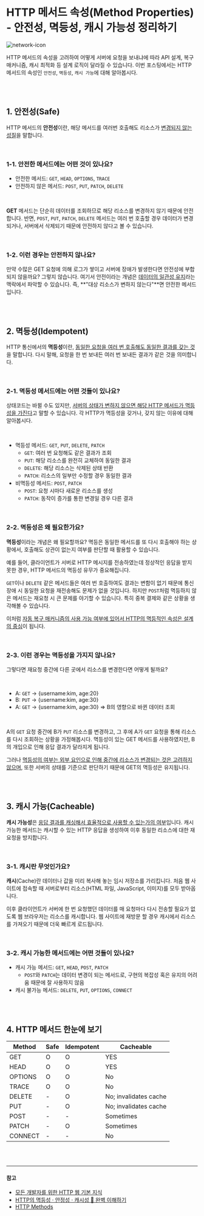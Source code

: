 # HTTP 메서드 속성(Method Properties) - 안전성, 멱등성, 캐시 가능성 정리하기

![network-icon](https://github.com/cona-tus/TIL/assets/90844424/c42f62e2-e9f8-41e1-8cfe-0961ff668a28)

HTTP 메서드의 속성을 고려하여 어떻게 서버에 요청을 보내냐에 따라 API 설계, 복구 매커니즘, 캐시 최적화 등 설계 로직이 달라질 수 있습니다. 이번 포스팅에서는 HTTP 메서드의 속성인 `안전성`, `멱등성`, `캐시 가능`에 대해 알아봅시다.

<br/>
<br/>

## 1. 안전성(Safe)

HTTP 메서드의 **안전성**이란, 해당 메서드를 여러번 호출해도 리소스가 <u>변경되지 않는 성질</u>을 말합니다.

<br/>

### 1-1. 안전한 메서드에는 어떤 것이 있나요?

- 안전한 메서드: `GET`, `HEAD`, `OPTIONS`, `TRACE`
- 안전하지 않은 메서드: `POST`, `PUT`, `PATCH`, `DELETE`

<br/>

**GET** 메서드는 단순히 데이터를 조회하므로 해당 리소스를 변경하지 않기 때문에 안전합니다. 반면, `POST`, `PUT`, `PATCH`, `DELETE` 메서드는 여러 번 호출할 경우 데이터가 변경되거나, 서버에서 삭제되기 때문에 안전하지 않다고 볼 수 있습니다.

<br/>

### 1-2. 이런 경우는 안전하지 않나요?

만약 수많은 GET 요청에 의해 로그가 쌓이고 서버에 장애가 발생한다면 안전성에 부합되지 않을까요? 그렇지 않습니다. 여기서 안전이라는 개념은 <u>데이터의 일관성 유지</u>라는 맥락에서 파악할 수 있습니다. 즉, **"대상 리소스가 변하지 않는다"**면 안전한 메서드입니다.

<br/>
<br/>

## 2. 멱등성(Idempotent)

HTTP 통신에서의 **멱등성**이란, <u>동일한 요청을 여러 번 호출해도 동일한 결과를 갖는 것</u>을 말합니다. 다시 말해, 요청을 한 번 보내든 여러 번 보내든 결과가 같은 것을 의미합니다.

<br/>

### 2-1. 멱등성 메서드에는 어떤 것들이 있나요?

상태코드는 바뀔 수도 있지만, <u>서버의 상태가 변하지 않으면 해당 HTTP 메서드가 멱등성을 가진다</u>고 말할 수 있습니다. 각 HTTP가 멱등성을 갖거나, 갖지 않는 이유에 대해 알아봅시다.

<br/>

- 멱등성 메서드: `GET`, `PUT`, `DELETE`, `PATCH`
  - `GET`: 여러 번 요청해도 같은 결과가 조회
  - `PUT`: 해당 리소스를 완전히 교체하여 동일한 결과
  - `DELETE`: 해당 리소스는 삭제된 상태 반환
  - `PATCH`: 리소스의 일부만 수정할 경우 동일한 결과
- 비멱등성 메서드: `POST`, `PATCH`
  - `POST`: 요청 시마다 새로운 리소스를 생성
  - `PATCH`: 동작이 증가를 통한 변경일 경우 다른 결과

<br/>

### 2-2. 멱등성은 왜 필요한가요?

**멱등성**이라는 개념은 왜 필요할까요? 멱등은 동일한 메서드를 또 다시 호출해야 하는 상황에서, 호출해도 상관이 없는지 여부를 판단할 때 활용할 수 있습니다.

예를 들어, 클라이언트가 서버로 HTTP 메시지를 전송하였는데 정상적인 응답을 받지 못한 경우, HTTP 메서드의 멱등성 유무가 중요해집니다.

`GET`이나 `DELETE` 같은 메서드들은 여러 번 호출하여도 결과는 변함이 없기 때문에 통신 장애 시 동일한 요청을 재전송해도 문제가 없을 것입니다. 하지만 `POST`처럼 멱등하지 않은 메서드는 재요청 시 큰 문제를 야기할 수 있습니다. 특히 중복 결제와 같은 상황을 생각해볼 수 있습니다.

이처럼 <u>자동 복구 매커니즘의 사용 가능 여부에 있어서 HTTP의 멱등적인 속성은 설계의 중심</u>이 됩니다.

<br/>

### 2-3. 이런 경우는 멱등성을 가지지 않나요?

그렇다면 재요청 중간에 다른 곳에서 리소스를 변경한다면 어떻게 될까요?

<br/>

- A: `GET` -> {username:kim, age:20}
- B: `PUT` -> {username:kim, age:30}
- A: `GET` -> {username:kim, age:30} => B의 영향으로 바뀐 데이터 조회

<br/>

A의 `GET` 요청 중간에 B가 `PUT` 리소스를 변경하고, 그 후에 A가 `GET` 요청을 통해 리소스를 다시 조회하는 상황을 가정해봅시다. 멱등성이 있는 GET 메서드를 사용하였지만, B의 개입으로 인해 응답 결과가 달라지게 됩니다.

그러나 <u>멱등성의 여부는 외부 요인으로 인해 중간에 리소스가 변경되는 것은 고려하지 않으며</u>, 또한 서버의 상태를 기준으로 판단하기 때문에 GET의 멱등성은 유지됩니다.

<br/>
<br/>

## 3. 캐시 가능(Cacheable)

**캐시 가능성**은 <u>응답 결과를 캐싱해서 효율적으로 사용할 수 있는가의 여부</u>입니다. 캐시 가능한 메서드는 캐시할 수 있는 HTTP 응답을 생성하여 이후 동일한 리소스에 대한 재요청을 방지합니다.

<br/>

### 3-1. 캐시란 무엇인가요?

**캐시**(Cache)란 데이터나 값을 미리 복사해 놓는 임시 저장소를 가리킵니다. 처음 웹 사이트에 접속할 때 서버로부터 리소스(HTML 파일, JavaScript, 이미지)를 모두 받아옵니다.

이후 클라이언트가 서버에 한 번 요청했던 데이터를 매 요청마다 다시 전송할 필요가 없도록 웹 브라우저는 리소스를 캐시합니다. 웹 사이트에 재방문 할 경우 캐시에서 리소스를 가져오기 때문에 더욱 빠르게 로드됩니다.

<br/>

### 3-2. 캐시 가능한 메서드에는 어떤 것들이 있나요?

- 캐시 가능 메서드: `GET`, `HEAD`, `POST`, `PATCH`
  - `POST`와 `PATCH`는 데이터 변경이 되는 메서드로, 구현의 복잡성 혹은 유지의 어려움 때문에 잘 사용하지 않음
- 캐시 불가능 메서드: `DELETE`, `PUT`, `OPTIONS`, `CONNECT`

<br/>
<br/>

## 4. HTTP 메서드 한눈에 보기

| Method  | Safe | Idempotent | Cacheable             |
| ------- | ---- | ---------- | --------------------- |
| GET     | O    | O          | YES                   |
| HEAD    | O    | O          | YES                   |
| OPTIONS | O    | O          | No                    |
| TRACE   | O    | O          | No                    |
| DELETE  | -    | O          | No; invalidates cache |
| PUT     | -    | O          | No; invalidates cache |
| POST    | -    | -          | Sometimes             |
| PATCH   | -    | O          | Sometimes             |
| CONNECT | -    | -          | No                    |

<br/>
<br/>

---

#### 참고

- [모든 개발자를 위한 HTTP 웹 기본 지식](https://inf.run/YWJd '김영한')
- [HTTP의 멱등성 · 안정성 · 캐시성 💯 완벽 이해하기](https://inpa.tistory.com/entry/WEB-%F0%9F%8C%90-HTTP%EC%9D%98-%EB%A9%B1%EB%93%B1%EC%84%B1-%C2%B7-%EC%95%88%EC%A0%95%EC%84%B1-%C2%B7-%EC%BA%90%EC%8B%9C%EC%84%B1-%F0%9F%92%AF-%EC%99%84%EB%B2%BD-%EC%9D%B4%ED%95%B4%ED%95%98%EA%B8%B0 '인파')
- [HTTP Methods](https://http.dev/methods 'http.dev')
